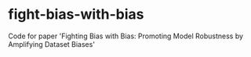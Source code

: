 # fight-bias-with-bias
Code for paper 'Fighting Bias with Bias: Promoting Model Robustness by Amplifying Dataset Biases'
